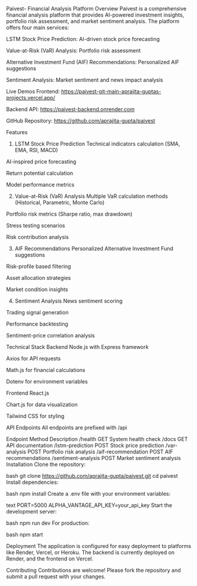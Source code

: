Paivest- Financial Analysis Platform
Overview
Paivest is a comprehensive financial analysis platform that provides AI-powered investment insights, portfolio risk assessment, and market sentiment analysis. The platform offers four main services:

LSTM Stock Price Prediction: AI-driven stock price forecasting

Value-at-Risk (VaR) Analysis: Portfolio risk assessment

Alternative Investment Fund (AIF) Recommendations: Personalized AIF suggestions

Sentiment Analysis: Market sentiment and news impact analysis

Live Demos
Frontend: https://paivest-git-main-aprajita-guptas-projects.vercel.app/

Backend API: https://paivest-backend.onrender.com

GitHub Repository: https://github.com/aprajita-gupta/paivest

Features
1. LSTM Stock Price Prediction
Technical indicators calculation (SMA, EMA, RSI, MACD)

AI-inspired price forecasting

Return potential calculation

Model performance metrics

2. Value-at-Risk (VaR) Analysis
Multiple VaR calculation methods (Historical, Parametric, Monte Carlo)

Portfolio risk metrics (Sharpe ratio, max drawdown)

Stress testing scenarios

Risk contribution analysis

3. AIF Recommendations
Personalized Alternative Investment Fund suggestions

Risk-profile based filtering

Asset allocation strategies

Market condition insights

4. Sentiment Analysis
News sentiment scoring

Trading signal generation

Performance backtesting

Sentiment-price correlation analysis

Technical Stack
Backend
Node.js with Express framework

Axios for API requests

Math.js for financial calculations

Dotenv for environment variables

Frontend
React.js

Chart.js for data visualization

Tailwind CSS for styling

API Endpoints
All endpoints are prefixed with /api

Endpoint	Method	Description
/health	GET	System health check
/docs	GET	API documentation
/lstm-prediction	POST	Stock price prediction
/var-analysis	POST	Portfolio risk analysis
/aif-recommendation	POST	AIF recommendations
/sentiment-analysis	POST	Market sentiment analysis
Installation
Clone the repository:

bash
git clone https://github.com/aprajita-gupta/paivest.git
cd paivest
Install dependencies:

bash
npm install
Create a .env file with your environment variables:

text
PORT=5000
ALPHA_VANTAGE_API_KEY=your_api_key
Start the development server:

bash
npm run dev
For production:

bash
npm start


Deployment
The application is configured for easy deployment to platforms like Render, Vercel, or Heroku. The backend is currently deployed on Render, and the frontend on Vercel.

Contributing
Contributions are welcome! Please fork the repository and submit a pull request with your changes.

